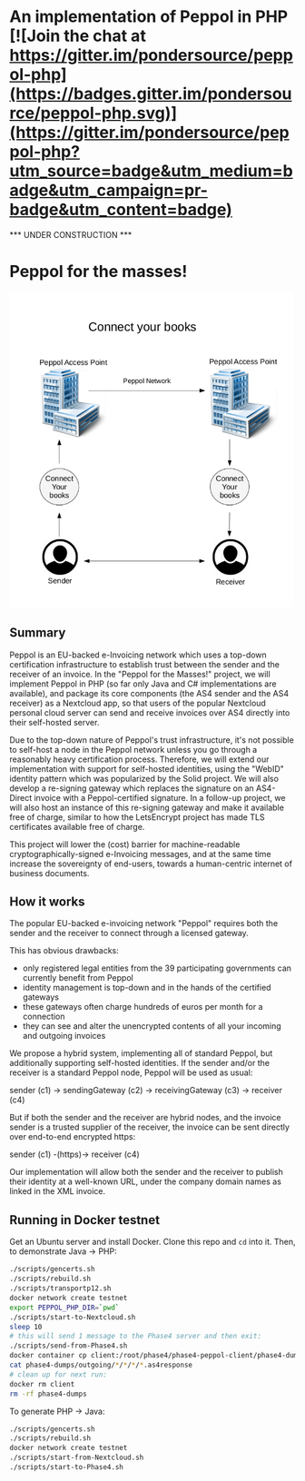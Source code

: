 # An implementation of Peppol in PHP [![Join the chat at https://gitter.im/pondersource/peppol-php](https://badges.gitter.im/pondersource/peppol-php.svg)](https://gitter.im/pondersource/peppol-php?utm_source=badge&utm_medium=badge&utm_campaign=pr-badge&utm_content=badge)


*** UNDER CONSTRUCTION ***

# Peppol for the masses!

<img src="https://github.com/pondersource/peppol-php/blob/main/docs/pics/connectyoutbooks.png?raw=true" width="500"/>

## Summary
Peppol is an EU-backed e-Invoicing network which uses a top-down certification infrastructure to establish trust between the sender and the receiver of an invoice.
In the "Peppol for the Masses!" project, we will implement Peppol in PHP (so far only Java and C# implementations are available), and package its core components (the AS4 sender and the AS4 receiver) as a Nextcloud app, so that users of the popular Nextcloud personal cloud server can send and receive invoices over AS4 directly into their self-hosted server.

Due to the top-down nature of Peppol's trust infrastructure, it's not possible to self-host a node in the Peppol network unless you go through a reasonably heavy certification process. Therefore, we will extend our implementation with support for self-hosted identities, using the "WebID" identity pattern which was popularized by the Solid project. We will also develop a re-signing gateway which replaces the signature on an AS4-Direct invoice with a Peppol-certified signature. In a follow-up project, we will also host an instance of this re-signing gateway and make it available free of charge, similar to how the LetsEncrypt project has made TLS certificates available free of charge.

This project will lower the (cost) barrier for machine-readable cryptographically-signed e-Invoicing messages, and at the same time increase the sovereignty of end-users, towards a human-centric internet of business documents.

## How it works
The popular EU-backed e-invoicing network "Peppol" requires both the sender and the receiver to connect through a licensed gateway.

This has obvious drawbacks:
* only registered legal entities from the 39 participating governments can currently benefit from Peppol
* identity management is top-down and in the hands of the certified gateways
* these gateways often charge hundreds of euros per month for a connection
* they can see and alter the unencrypted contents of all your incoming and outgoing invoices

We propose a hybrid system, implementing all of standard Peppol, but additionally supporting self-hosted identities. If the sender and/or the receiver is a standard Peppol node, Peppol will be used as usual:

sender (c1) -> sendingGateway (c2) -> receivingGateway (c3) -> receiver (c4)

But if both the sender and the receiver are hybrid nodes, and the invoice sender is a trusted supplier of the receiver, the invoice can be sent directly over end-to-end encrypted https:

sender (c1) -(https)-> receiver (c4)

Our implementation will allow both the sender and the receiver to publish their identity at a well-known URL, under the company domain names as linked in the XML invoice.

## Running in Docker testnet

Get an Ubuntu server and install Docker. Clone this repo and `cd` into it. Then, to demonstrate Java -> PHP:

```sh
./scripts/gencerts.sh
./scripts/rebuild.sh
./scripts/transportp12.sh
docker network create testnet
export PEPPOL_PHP_DIR=`pwd`
./scripts/start-to-Nextcloud.sh
sleep 10
# this will send 1 message to the Phase4 server and then exit:
./scripts/send-from-Phase4.sh
docker container cp client:/root/phase4/phase4-peppol-client/phase4-dumps .
cat phase4-dumps/outgoing/*/*/*/*.as4response
# clean up for next run:
docker rm client
rm -rf phase4-dumps
```


To generate PHP -> Java:
```sh
./scripts/gencerts.sh
./scripts/rebuild.sh
docker network create testnet
./scripts/start-from-Nextcloud.sh
./scripts/start-to-Phase4.sh
```

